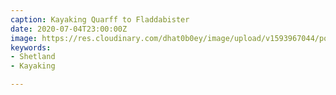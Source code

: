 ```yaml
---
caption: Kayaking Quarff to Fladdabister
date: 2020-07-04T23:00:00Z
image: https://res.cloudinary.com/dhat0b0ey/image/upload/v1593967044/portfolio/latestimages/IMG_7838_aba8tq.jpg
keywords:
- Shetland
- Kayaking

---
```

